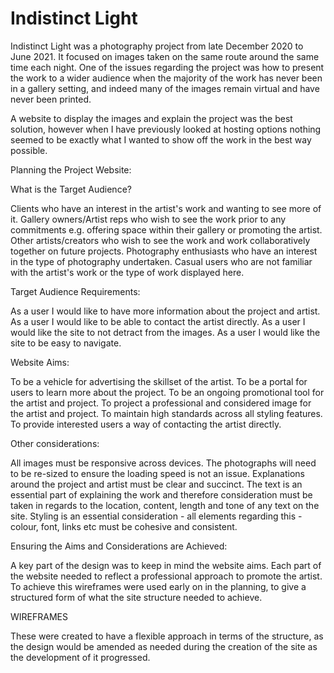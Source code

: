 # Indistinct Light

Indistinct Light was a photography project from late December 2020 to June 2021. It focused on images taken on the same route around the same time each night. One of the issues regarding the project was how to present the work to a wider audience when the majority of the work has never been in a gallery setting, and indeed many of the images remain virtual and have never been printed.

A website to display the images and explain the project was the best solution, however when I have previously looked at hosting options nothing seemed to be exactly what I wanted to show off the work in the best way possible.


Planning the Project Website:

What is the Target Audience?

Clients who have an interest in the artist's work and wanting to see more of it.
Gallery owners/Artist reps who wish to see the work prior to any commitments e.g. offering space within their gallery or promoting the artist.
Other artists/creators who wish to see the work and work collaboratively together on future projects. 
Photography enthusiasts who have an interest in the type of photography undertaken.
Casual users who are not familiar with the artist's work or the type of work displayed here.

Target Audience Requirements:

As a user I would like to have more information about the project and artist.
As a user I would like to be able to contact the artist directly.
As a user I would like the site to not detract from the images.
As a user I would like the site to be easy to navigate.


Website Aims:

To be a vehicle for advertising the skillset of the artist.
To be a portal for users to learn more about the project.
To be an ongoing promotional tool for the artist and project.
To project a professional and considered image for the artist and project.
To maintain high standards across all styling features.
To provide interested users a way of contacting the artist directly.

Other considerations:

All images must be responsive across devices. The photographs will need to be re-sized to ensure the loading speed is not an issue.
Explanations around the project and artist must be clear and succinct. The text is an essential part of explaining the work and therefore consideration must be taken in regards to the location, content, length and tone of any text on the site.
Styling is an essential consideration - all elements regarding this - colour, font, links etc must be cohesive and consistent. 

Ensuring the Aims and Considerations are Achieved:

A key part of the design was to keep in mind the website aims. Each part of the website needed to reflect a professional approach to promote the artist. To achieve this wireframes were used early on in the planning, to give a structured form of what the site structure needed to achieve. 

WIREFRAMES

These were created to have a flexible approach in terms of the structure, as the design would be amended as needed during the creation of the site as the development of it progressed.

